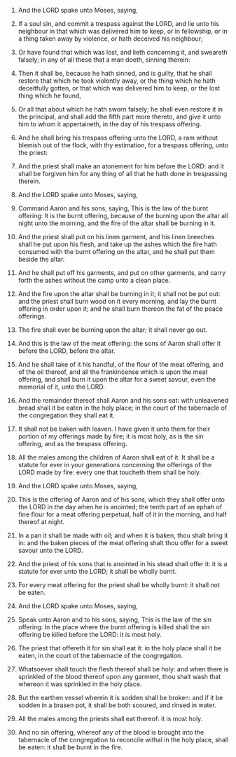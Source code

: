 1. And the LORD spake unto Moses, saying,

2. If a soul sin, and
commit a trespass against the LORD, and lie unto his neighbour in that
which was delivered him to keep, or in fellowship, or in a thing taken
away by violence, or hath deceived his neighbour;

3. Or have found
that which was lost, and lieth concerning it, and sweareth falsely; in
any of all these that a man doeth, sinning therein:

4. Then it shall
be, because he hath sinned, and is guilty, that he shall restore that
which he took violently away, or the thing which he hath deceitfully
gotten, or that which was delivered him to keep, or the lost thing
which he found,

5. Or all that about which he hath sworn falsely; he
shall even restore it in the principal, and shall add the fifth part
more thereto, and give it unto him to whom it appertaineth, in the day
of his trespass offering.

6. And he shall bring his trespass offering unto the LORD, a ram
without blemish out of the flock, with thy estimation, for a trespass
offering, unto the priest:

7. And the priest shall make an atonement
for him before the LORD: and it shall be forgiven him for any thing of
all that he hath done in trespassing therein.

8. And the LORD spake unto Moses, saying,

9. Command Aaron and his
sons, saying, This is the law of the burnt offering: It is the burnt
offering, because of the burning upon the altar all night unto the
morning, and the fire of the altar shall be burning in it.

10. And the priest shall put on his linen garment, and his linen
breeches shall he put upon his flesh, and take up the ashes which the
fire hath consumed with the burnt offering on the altar, and he shall
put them beside the altar.

11. And he shall put off his garments, and put on other garments, and
carry forth the ashes without the camp unto a clean place.

12. And the fire upon the altar shall be burning in it; it shall not
be put out: and the priest shall burn wood on it every morning, and
lay the burnt offering in order upon it; and he shall burn thereon the
fat of the peace offerings.

13. The fire shall ever be burning upon the altar; it shall never go
out.

14. And this is the law of the meat offering: the sons of Aaron shall
offer it before the LORD, before the altar.

15. And he shall take of it his handful, of the flour of the meat
offering, and of the oil thereof, and all the frankincense which is
upon the meat offering, and shall burn it upon the altar for a sweet
savour, even the memorial of it, unto the LORD.

16. And the remainder thereof shall Aaron and his sons eat: with
unleavened bread shall it be eaten in the holy place; in the court of
the tabernacle of the congregation they shall eat it.

17. It shall not be baken with leaven. I have given it unto them for
their portion of my offerings made by fire; it is most holy, as is the
sin offering, and as the trespass offering.

18. All the males among the children of Aaron shall eat of it. It
shall be a statute for ever in your generations concerning the
offerings of the LORD made by fire: every one that toucheth them shall
be holy.

19. And the LORD spake unto Moses, saying,

20. This is the offering
of Aaron and of his sons, which they shall offer unto the LORD in the
day when he is anointed; the tenth part of an ephah of fine flour for
a meat offering perpetual, half of it in the morning, and half thereof
at night.

21. In a pan it shall be made with oil; and when it is baken, thou
shalt bring it in: and the baken pieces of the meat offering shalt
thou offer for a sweet savour unto the LORD.

22. And the priest of his sons that is anointed in his stead shall
offer it: it is a statute for ever unto the LORD; it shall be wholly
burnt.

23. For every meat offering for the priest shall be wholly burnt: it
shall not be eaten.

24. And the LORD spake unto Moses, saying,

25. Speak unto Aaron and
to his sons, saying, This is the law of the sin offering: In the place
where the burnt offering is killed shall the sin offering be killed
before the LORD: it is most holy.

26. The priest that offereth it for sin shall eat it: in the holy
place shall it be eaten, in the court of the tabernacle of the
congregation.

27. Whatsoever shall touch the flesh thereof shall be holy: and when
there is sprinkled of the blood thereof upon any garment, thou shalt
wash that whereon it was sprinkled in the holy place.

28. But the earthen vessel wherein it is sodden shall be broken: and
if it be sodden in a brasen pot, it shall be both scoured, and rinsed
in water.

29. All the males among the priests shall eat thereof: it is most
holy.

30. And no sin offering, whereof any of the blood is brought into the
tabernacle of the congregation to reconcile withal in the holy place,
shall be eaten: it shall be burnt in the fire.